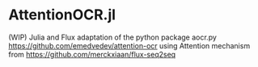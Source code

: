 # AttentionOCR.jl
(WIP) Julia and Flux adaptation of the python package aocr.py https://github.com/emedvedev/attention-ocr using Attention mechanism from https://github.com/merckxiaan/flux-seq2seq
